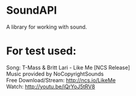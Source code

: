 # SoundAPI
 A library for working with sound.

# For test used:

Song: T-Mass & Britt Lari - Like Me [NCS Release]  
Music provided by NoCopyrightSounds  
Free Download/Stream: http://ncs.io/LikeMe  
Watch: http://youtu.be/iQrYoJ5tRV8
